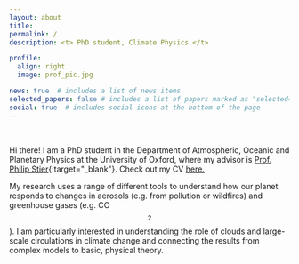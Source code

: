```yaml
---
layout: about
title:
permalink: /
description: <t> PhD student, Climate Physics </t>

profile:
  align: right
  image: prof_pic.jpg

news: true  # includes a list of news items
selected_papers: false # includes a list of papers marked as "selected={true}"
social: true  # includes social icons at the bottom of the page
---
```


<p>&nbsp;</p>


Hi there! I am a PhD student in the Department of Atmospheric, Oceanic and Planetary Physics at the University of Oxford, where my advisor is [Prof. Philip Stier](https://www2.physics.ox.ac.uk/contacts/people/stier){:target="\_blank"}. Check out my CV [here.](https://andrewwilliams3142.github.io/assets/pdf/CV_andrew_williams.pdf)

My research uses a range of different tools to understand how our planet responds to changes in aerosols (e.g. from pollution or wildfires) and greenhouse gases (e.g. CO$$ _{2} $$). I am particularly interested in understanding the role of clouds and large-scale circulations in climate change and connecting the results from complex models to basic, physical theory.
